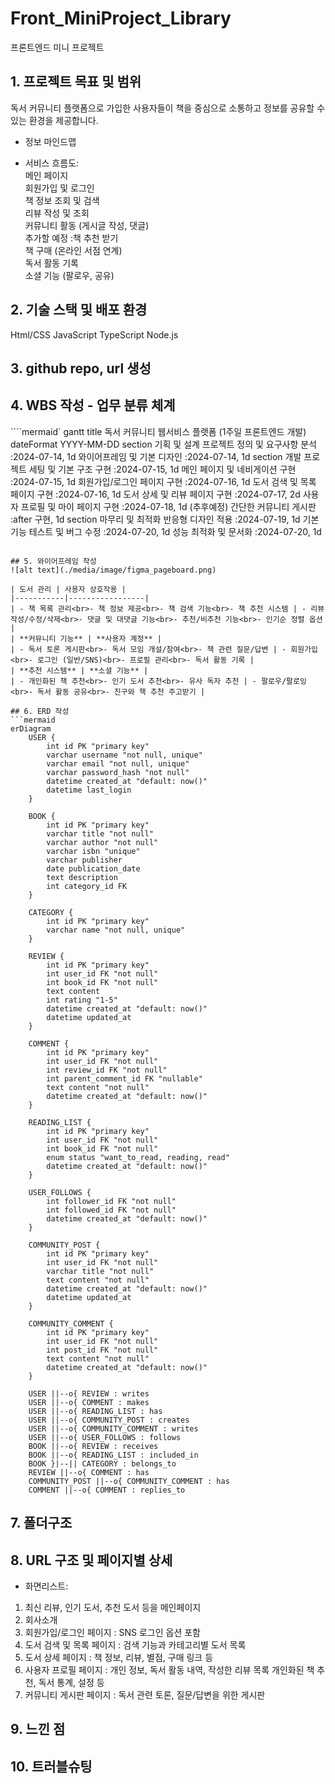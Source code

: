# Front_MiniProject_Library
프론트엔드 미니 프로젝트

## 1. 프로젝트 목표 및 범위
독서 커뮤니티 플랫폼으로 가입한 사용자들이 책을 중심으로 소통하고 정보를 공유할 수 있는 환경을 제공합니다.

* 정보 마인드맵


* 서비스 흐름도:<br>
메인 페이지<br>
회원가입 및 로그인<br>
책 정보 조회 및 검색<br>
리뷰 작성 및 조회<br>
커뮤니티 활동 (게시글 작성, 댓글)<br>
추가할 예정 :책 추천 받기<br>
책 구매 (온라인 서점 연계)<br>
독서 활동 기록<br>
소셜 기능 (팔로우, 공유)<br>

## 2. 기술 스택 및 배포 환경
Html/CSS JavaScript TypeScript Node.js

## 3. github repo, url 생성

## 4. WBS 작성 - 업무 분류 체계
````mermaid`
    gantt
    title 독서 커뮤니티 웹서비스 플랫폼 (1주일 프론트엔드 개발)
    dateFormat YYYY-MM-DD
    section 기획 및 설계
    프로젝트 정의 및 요구사항 분석 :2024-07-14, 1d
    와이어프레임 및 기본 디자인 :2024-07-14, 1d
    section 개발
    프로젝트 세팅 및 기본 구조 구현 :2024-07-15, 1d
    메인 페이지 및 네비게이션 구현 :2024-07-15, 1d
    회원가입/로그인 페이지 구현 :2024-07-16, 1d
    도서 검색 및 목록 페이지 구현 :2024-07-16, 1d
    도서 상세 및 리뷰 페이지 구현 :2024-07-17, 2d
    사용자 프로필 및 마이 페이지 구현 :2024-07-18, 1d
    (추후예정) 간단한 커뮤니티 게시판 :after 구현, 1d
    section 마무리 및 최적화
    반응형 디자인 적용 :2024-07-19, 1d
    기본 기능 테스트 및 버그 수정 :2024-07-20, 1d
    성능 최적화 및 문서화 :2024-07-20, 1d
```

## 5. 와이어프레임 작성
![alt text](./media/image/figma_pageboard.png)

| 도서 관리 | 사용자 상호작용 |
|-----------|-----------------|
| - 책 목록 관리<br>- 책 정보 제공<br>- 책 검색 기능<br>- 책 추천 시스템 | - 리뷰 작성/수정/삭제<br>- 댓글 및 대댓글 기능<br>- 추천/비추천 기능<br>- 인기순 정렬 옵션 |
| **커뮤니티 기능** | **사용자 계정** |
| - 독서 토론 게시판<br>- 독서 모임 개설/참여<br>- 책 관련 질문/답변 | - 회원가입<br>- 로그인 (일반/SNS)<br>- 프로필 관리<br>- 독서 활동 기록 |
| **추천 시스템** | **소셜 기능** |
| - 개인화된 책 추천<br>- 인기 도서 추천<br>- 유사 독자 추천 | - 팔로우/팔로잉<br>- 독서 활동 공유<br>- 친구와 책 추천 주고받기 |

## 6. ERD 작성
```mermaid
erDiagram
    USER {
        int id PK "primary key"
        varchar username "not null, unique"
        varchar email "not null, unique"
        varchar password_hash "not null"
        datetime created_at "default: now()"
        datetime last_login
    }

    BOOK {
        int id PK "primary key"
        varchar title "not null"
        varchar author "not null"
        varchar isbn "unique"
        varchar publisher
        date publication_date
        text description
        int category_id FK
    }

    CATEGORY {
        int id PK "primary key"
        varchar name "not null, unique"
    }

    REVIEW {
        int id PK "primary key"
        int user_id FK "not null"
        int book_id FK "not null"
        text content
        int rating "1-5"
        datetime created_at "default: now()"
        datetime updated_at
    }

    COMMENT {
        int id PK "primary key"
        int user_id FK "not null"
        int review_id FK "not null"
        int parent_comment_id FK "nullable"
        text content "not null"
        datetime created_at "default: now()"
    }

    READING_LIST {
        int id PK "primary key"
        int user_id FK "not null"
        int book_id FK "not null"
        enum status "want_to_read, reading, read"
        datetime created_at "default: now()"
    }

    USER_FOLLOWS {
        int follower_id FK "not null"
        int followed_id FK "not null"
        datetime created_at "default: now()"
    }

    COMMUNITY_POST {
        int id PK "primary key"
        int user_id FK "not null"
        varchar title "not null"
        text content "not null"
        datetime created_at "default: now()"
        datetime updated_at
    }

    COMMUNITY_COMMENT {
        int id PK "primary key"
        int user_id FK "not null"
        int post_id FK "not null"
        text content "not null"
        datetime created_at "default: now()"
    }

    USER ||--o{ REVIEW : writes
    USER ||--o{ COMMENT : makes
    USER ||--o{ READING_LIST : has
    USER ||--o{ COMMUNITY_POST : creates
    USER ||--o{ COMMUNITY_COMMENT : writes
    USER ||--o{ USER_FOLLOWS : follows
    BOOK ||--o{ REVIEW : receives
    BOOK ||--o{ READING_LIST : included_in
    BOOK }|--|| CATEGORY : belongs_to
    REVIEW ||--o{ COMMENT : has
    COMMUNITY_POST ||--o{ COMMUNITY_COMMENT : has
    COMMENT ||--o{ COMMENT : replies_to
```
## 7. 폴더구조

## 8. URL 구조 및 페이지별 상세

* 화면리스트:
1. 최신 리뷰, 인기 도서, 추천 도서 등을 메인페이지
2. 회사소개
3. 회원가입/로그인 페이지 : SNS 로그인 옵션 포함
4. 도서 검색 및 목록 페이지 : 검색 기능과 카테고리별 도서 목록
5. 도서 상세 페이지 : 책 정보, 리뷰, 별점, 구매 링크 등
6. 사용자 프로필 페이지 : 개인 정보, 독서 활동 내역, 작성한 리뷰 목록
개인화된 책 추천, 독서 통계, 설정 등
7. 커뮤니티 게시판 페이지 : 독서 관련 토론, 질문/답변을 위한 게시판

## 9. 느낀 점

## 10. 트러블슈팅
